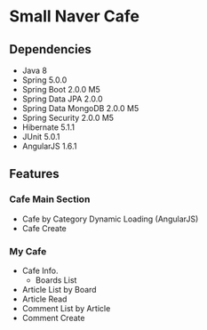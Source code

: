 # Small Naver Cafe

## Dependencies
- Java 8
- Spring 5.0.0
- Spring Boot 2.0.0 M5
- Spring Data JPA 2.0.0
- Spring Data MongoDB 2.0.0 M5
- Spring Security 2.0.0 M5
- Hibernate 5.1.1
- JUnit 5.0.1
- AngularJS 1.6.1

## Features
### Cafe Main Section
- Cafe by Category Dynamic Loading (AngularJS)
- Cafe Create
### My Cafe
- Cafe Info.
  - Boards List
- Article List by Board
- Article Read
- Comment List by Article
- Comment Create

